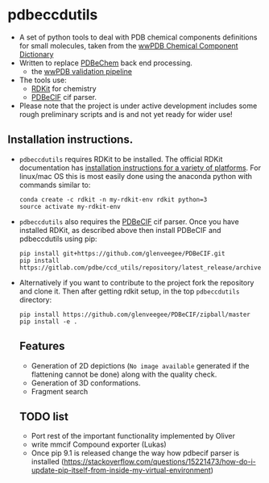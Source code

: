 # pdbeccdutils

* A set of python tools to deal with PDB chemical components definitions
  for small molecules, taken from the 
  [wwPDB Chemical Component Dictionary](https://www.wwpdb.org/data/ccd)
* Written to replace [PDBeChem](http://pdbe.org/chemistry/) back end
  processing.
  * the [wwPDB validation pipeline](https://www.wwpdb.org/validation/validation-reports)
* The tools use:
  * [RDKit](http://www.rdkit.org/) for chemistry
  * [PDBeCIF](https://github.com/glenveegee/PDBeCIF.git) cif parser.
* Please note that the project is under active development includes some rough 
  preliminary scripts and is and not yet ready for wider use!

## Installation instructions.

* `pdbeccdutils` requires RDKit to be installed.
  The official RDKit documentation has
  [installation instructions for a variety of platforms](http://www.rdkit.org/docs/Install.html).
  For linux/mac OS this is most easily done using the anaconda python with
  commands similar to:

  ```
  conda create -c rdkit -n my-rdkit-env rdkit python=3
  source activate my-rdkit-env
  ```
* `pdbeccdutils` also requires the [PDBeCIF](https://github.com/glenveegee/PDBeCIF.git) cif parser.
  Once you have installed RDKit, as described above then install PDBeCIF and pdbeccdutils using pip:

  ```
  pip install git+https://github.com/glenveegee/PDBeCIF.git 
  pip install https://gitlab.com/pdbe/ccd_utils/repository/latest_release/archive.zip
  ```
* Alternatively if you want to contribute to the project fork the repository and clone
  it. Then after getting rdkit setup, in the top `pdbeccdutils` directory:
  
  ```
  pip install https://github.com/glenveegee/PDBeCIF/zipball/master
  pip install -e . 
  ```
  
  ## Features
  * Generation of 2D depictions (`No image available` generated if the flattening cannot be done) along with the quality check.
  * Generation of 3D conformations.
  * Fragment search

  ## TODO list
  * Port rest of the important functionality implemented by Oliver
  * write mmcif Compound exporter (Lukas)
  * Once pip 9.1 is released change the way how pdbecif parser is installed (https://stackoverflow.com/questions/15221473/how-do-i-update-pip-itself-from-inside-my-virtual-environment)







